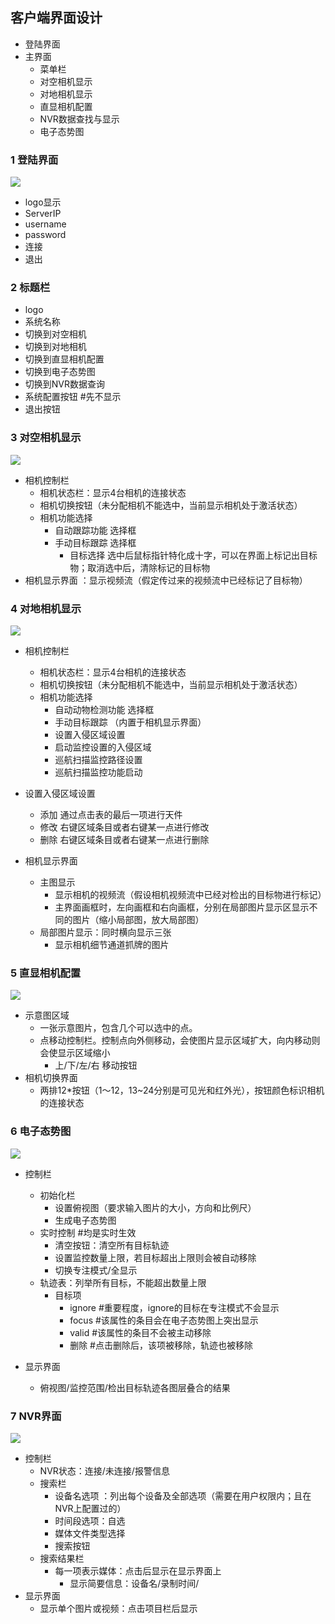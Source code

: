## 客户端界面设计
- 登陆界面
- 主界面
  - 菜单栏
  - 对空相机显示
  - 对地相机显示
  - 直显相机配置
  - NVR数据查找与显示
  - 电子态势图

### 1 登陆界面

![](image_client_gui/login_client.png)

- logo显示
- ServerIP
- username
- password
- 连接
- 退出

### 2 标题栏

- logo
- 系统名称
- 切换到对空相机
- 切换到对地相机
- 切换到直显相机配置
- 切换到电子态势图
- 切换到NVR数据查询
- 系统配置按钮  #先不显示
- 退出按钮

### 3 对空相机显示

![](image_client_gui/toair.png)

- 相机控制栏
  - 相机状态栏：显示4台相机的连接状态
  - 相机切换按钮（未分配相机不能选中，当前显示相机处于激活状态）
  - 相机功能选择
    - 自动跟踪功能 选择框
    - 手动目标跟踪 选择框
      - 目标选择 选中后鼠标指针特化成十字，可以在界面上标记出目标物；取消选中后，清除标记的目标物
- 相机显示界面 ：显示视频流（假定传过来的视频流中已经标记了目标物）

### 4 对地相机显示

![](image_client_gui/toground.png)



- 相机控制栏
  - 相机状态栏：显示4台相机的连接状态
  - 相机切换按钮（未分配相机不能选中，当前显示相机处于激活状态）
  - 相机功能选择
    - 自动动物检测功能 选择框
    - 手动目标跟踪 （内置于相机显示界面）
    - 设置入侵区域设置
    - 启动监控设置的入侵区域
    - 巡航扫描监控路径设置
    - 巡航扫描监控功能启动

- 设置入侵区域设置
  - 添加 通过点击表的最后一项进行天件
  - 修改 右键区域条目或者右键某一点进行修改
  - 删除 右键区域条目或者右键某一点进行删除

- 相机显示界面
  - 主图显示
    - 显示相机的视频流（假设相机视频流中已经对检出的目标物进行标记）
    - 主界面画框时，左向画框和右向画框，分别在局部图片显示区显示不同的图片（缩小局部图，放大局部图）
  - 局部图片显示：同时横向显示三张
    - 显示相机细节通道抓牌的图片

### 5 直显相机配置

![](image_client_gui/directcam.png)

- 示意图区域
  - 一张示意图片，包含几个可以选中的点。
  - 点移动控制栏。控制点向外侧移动，会使图片显示区域扩大，向内移动则会使显示区域缩小
    - 上/下/左/右 移动按钮
- 相机切换界面
  - 两排12*按钮（1～12，13~24分别是可见光和红外光），按钮颜色标识相机的连接状态

### 6 电子态势图

![](image_client_gui/esitumap.png)

- 控制栏
  - 初始化栏
    - 设置俯视图（要求输入图片的大小，方向和比例尺）
    - 生成电子态势图
  - 实时控制  #均是实时生效
    - 清空按钮：清空所有目标轨迹
    - 设置监控数量上限，若目标超出上限则会被自动移除
    - 切换专注模式/全显示
  - 轨迹表：列举所有目标，不能超出数量上限
    - 目标项
      - ignore    #重要程度，ignore的目标在专注模式不会显示
      - focus     #该属性的条目会在电子态势图上突出显示
      - valid     #该属性的条目不会被主动移除
      - 删除       #点击删除后，该项被移除，轨迹也被移除

- 显示界面
  - 俯视图/监控范围/检出目标轨迹各图层叠合的结果

### 7 NVR界面

![](image_client_gui/nvr_review.png)

- 控制栏
  - NVR状态：连接/未连接/报警信息
  - 搜索栏
    - 设备名选项 ：列出每个设备及全部选项（需要在用户权限内；且在NVR上配置过的）
    - 时间段选项：自选
    - 媒体文件类型选择
    - 搜索按钮
  - 搜索结果栏
    - 每一项表示媒体：点击后显示在显示界面上
      - 显示简要信息：设备名/录制时间/
- 显示界面  
  - 显示单个图片或视频：点击项目栏后显示